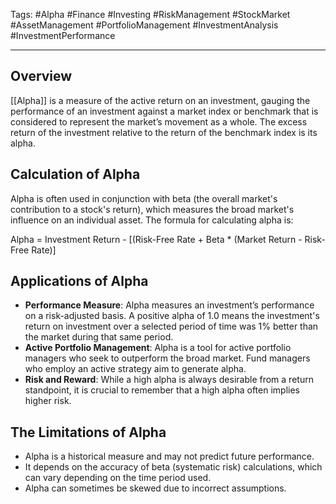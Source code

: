 Tags: #Alpha #Finance #Investing #RiskManagement #StockMarket #AssetManagement #PortfolioManagement #InvestmentAnalysis #InvestmentPerformance

---

## Overview

[[Alpha]] is a measure of the active return on an investment, gauging the performance of an investment against a market index or benchmark that is considered to represent the market’s movement as a whole. The excess return of the investment relative to the return of the benchmark index is its alpha.

## Calculation of Alpha

Alpha is often used in conjunction with beta (the overall market's contribution to a stock's return), which measures the broad market's influence on an individual asset. The formula for calculating alpha is:

Alpha = Investment Return - [(Risk-Free Rate + Beta * (Market Return - Risk-Free Rate)]

## Applications of Alpha

- **Performance Measure**: Alpha measures an investment’s performance on a risk-adjusted basis. A positive alpha of 1.0 means the investment's return on investment over a selected period of time was 1% better than the market during that same period.
- **Active Portfolio Management**: Alpha is a tool for active portfolio managers who seek to outperform the broad market. Fund managers who employ an active strategy aim to generate alpha.
- **Risk and Reward**: While a high alpha is always desirable from a return standpoint, it is crucial to remember that a high alpha often implies higher risk.

## The Limitations of Alpha

- Alpha is a historical measure and may not predict future performance.
- It depends on the accuracy of beta (systematic risk) calculations, which can vary depending on the time period used.
- Alpha can sometimes be skewed due to incorrect assumptions.